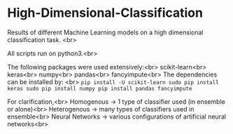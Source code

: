 # High-Dimensional-Classification
Results of different Machine Learning models on a high dimensional classification task. <br\>

All scripts run on python3.<br\>

The following packages were used extensively:<br\>
scikit-learn<br\>
keras<br\>
numpy<br\>
pandas<br\>
fancyimpute<br\>
The dependencies can be installed by: <br\>
`pip install -U scikit-learn
sudo pip install keras
sudo pip install numpy
pip install pandas fancyimpute`

For clarification,<br\>
Homogenous -> 1 type of classifier used (in ensemble or alone)<br\>
Heterogenous -> many types of classifiers used in ensemble<br\>
Neural Networks -> various configurations of artificial neural networks<br\>
